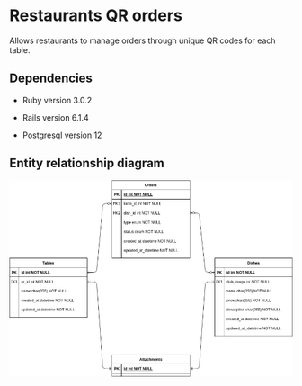# Restaurants QR orders

Allows restaurants to manage orders through unique QR codes for each table. 

## Dependencies

* Ruby version 3.0.2

* Rails version 6.1.4

* Postgresql version 12

## Entity relationship diagram
![restaurant_qr_er](restaurant_qr_er.jpg)